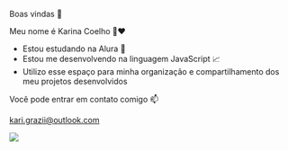 Boas vindas 👋


Meu nome é Karina Coelho 💙❤️


- Estou estudando na Alura 🌻
- Estou me desenvolvendo na linguagem JavaScript 📈
- Utilizo esse espaço para minha organização e compartilhamento dos meu projetos desenvolvidos


Você pode entrar em contato comigo 📫

kari.grazii@outlook.com

![](https://media.tenor.com/K88FeHa0bFEAAAAM/rugby-yay.gif)

